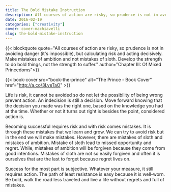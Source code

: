 ```yaml
---
title: The Bold Mistake Instruction
description: All courses of action are risky, so prudence is not in avoiding danger (it's impossible), but calculating risk and acting decisively.
date: 2016-02-19
categories: ["creativity"]
cover: cover-machiavelli
slug: the-bold-mistake-instruction
---
```


{{< blockquote quote="All courses of action are risky, so prudence is not in avoiding danger (it's impossible), but calculating risk and acting decisively. Make mistakes of ambition and not mistakes of sloth. Develop the strength to do bold things, not the strength to suffer." author="Chapter III: Of Mixed Princedoms">}}

{{< book-cover src="book-the-prince" alt="The Prince - Book Cover" href="http://a.co/3LveTaO" >}}

Life is risk, it cannot be avoided so do not let the possibility of being wrong prevent action. An indecision is still a decision. Move forward knowing that the decision you made was the right one, based on the knowledge you had at the time. Whether or not it turns out right is besides the point, considered action is.

Becoming successful requires risk and with risk comes mistakes. It is through these mistakes that we learn and grow. We can try to avoid risk but in the end we will make mistakes. However, there are mistakes of sloth and mistakes of ambition. Mistake of sloth lead to missed opportunity and regret. While, mistakes of ambition will be forgiven because they come from good intentions. Mistakes of sloth are not so easily forgiven and often it is ourselves that are the last to forget because regret lives on.

Success for the most part is subjective. Whatever your measure, it still requires action. The path of least resistance is easy because it is well-worn. Be bold, walk the road less traveled and live a life without regrets and full of mistakes.

[^footnote]: <a rel="nofollow" href="http://www.amazon.com/gp/product/0486272745/ref=as_li_tl?ie=UTF8&camp=1789&creative=9325&creativeASIN=0486272745&linkCode=as2&tag=iate-20&linkId=XF6OTL2R2FAENV6H">The Prince</a> by Niccolò Machiavelli. Written in the 16th century, it is about acquiring power and maintaining it (pre democracy).
